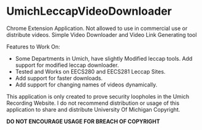 # UmichLeccapVideoDownloader

Chrome Extension Application. Not allowed to use in commercial use or distribute videos.
Simple Video Downloader and Video Link Generating tool 

Features to Work On: 
  - Some Departments in Umich, have slightly Modified leccap tools. Add support for modified leccap downloader.
  - Tested and Works on EECS280 and EECS281 Leccap Sites. 
  - Add support for faster downloads. 
  - Add support for changing names of videos dynamically.
  
This application is only created to prove security loopholes in the Umich Recording Website. I do not recommend distribution or usage of this application to share and distribute University Of Michigan Copyright.

**DO NOT ENCOURAGE USAGE FOR BREACH OF COPYRIGHT**
